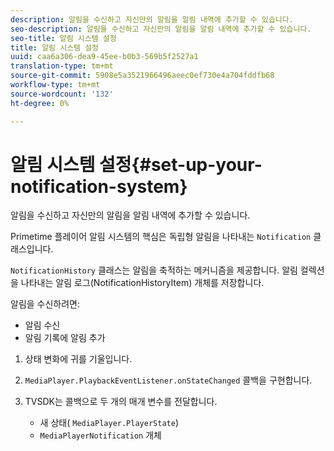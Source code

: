 ```yaml
---
description: 알림을 수신하고 자신만의 알림을 알림 내역에 추가할 수 있습니다.
seo-description: 알림을 수신하고 자신만의 알림을 알림 내역에 추가할 수 있습니다.
seo-title: 알림 시스템 설정
title: 알림 시스템 설정
uuid: caa6a306-dea9-45ee-b0b3-569b5f2527a1
translation-type: tm+mt
source-git-commit: 5908e5a3521966496aeec0ef730e4a704fddfb68
workflow-type: tm+mt
source-wordcount: '132'
ht-degree: 0%

---
```



# 알림 시스템 설정{#set-up-your-notification-system}

알림을 수신하고 자신만의 알림을 알림 내역에 추가할 수 있습니다.

Primetime 플레이어 알림 시스템의 핵심은 독립형 알림을 나타내는 `Notification` 클래스입니다.

`NotificationHistory` 클래스는 알림을 축적하는 메커니즘을 제공합니다. 알림 컬렉션을 나타내는 알림 로그(NotificationHistoryItem) 개체를 저장합니다.

알림을 수신하려면:

* 알림 수신
* 알림 기록에 알림 추가

1. 상태 변화에 귀를 기울입니다.
1. `MediaPlayer.PlaybackEventListener.onStateChanged` 콜백을 구현합니다.
1. TVSDK는 콜백으로 두 개의 매개 변수를 전달합니다.

   * 새 상태( `MediaPlayer.PlayerState`)
   * `MediaPlayerNotification` 개체

